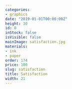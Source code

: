 ```yaml
---
categories:
- graphics
date: "2019-01-01T00:00:00Z"
height: 30
id: 0
inStock: false
isVisible: false
mainImage: satisfaction.jpg
materials:
- ink
- paper
order: 174
price: 100
slug: satisfaction
title: Satisfaction
width: 21
---
```


